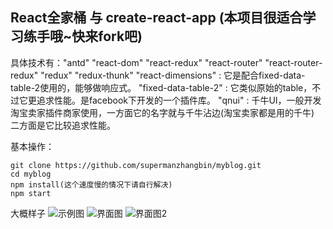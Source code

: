 ## React全家桶 与 create-react-app (本项目很适合学习练手哦~快来fork吧)
具体技术有："antd"  "react-dom" "react-redux" "react-router" "react-router-redux" "redux" "redux-thunk"
"react-dimensions" : 它是配合fixed-data-table-2使用的，能够做响应式。
"fixed-data-table-2" : 它类似原始的table，不过它更追求性能。是facebook下开发的一个插件库。
"qnui" : 千牛UI，一般开发淘宝卖家插件商家使用，一方面它的名字就与千牛沾边(淘宝卖家都是用的千牛) 二方面是它比较追求性能。

基本操作： 
 
```
git clone https://github.com/supermanzhangbin/myblog.git 
cd myblog
npm install(这个速度慢的情况下请自行解决)
npm start
```

大概样子
![示例图](https://supermanbin.oss-cn-beijing.aliyuncs.com/%E8%AF%BE%E7%A8%8B%E8%AE%BE%E8%AE%A1/example_1.png)
![界面图](https://upload-images.jianshu.io/upload_images/9132651-23cd7c97dfa92cb2.png?imageMogr2/auto-orient/strip%7CimageView2/2/w/1240)
![界面图2](http://supermanbin.oss-cn-beijing.aliyuncs.com/%E8%AF%BE%E7%A8%8B%E8%AE%BE%E8%AE%A1/showPicture/detail1_gp.png)
 

